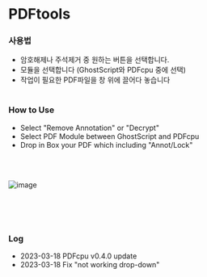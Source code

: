 # PDFtools

### 사용법
- 암호해제나 주석제거 중 원하는 버튼을 선택합니다.
- 모듈을 선택합니다 (GhostScript와 PDFcpu 중에 선택)
- 작업이 필요한 PDF파일을 창 위에 끌어다 놓습니다
 <br><br>
 ### How to Use
- Select "Remove Annotation" or "Decrypt"
- Select PDF Module between GhostScript and PDFcpu
- Drop in Box your PDF which including "Annot/Lock" 


<br><br>

![image](https://user-images.githubusercontent.com/75212211/226061260-49ae0536-6f46-4bc1-85e5-c9e5f14e60f5.png)


<br><br><br>

### Log
- 2023-03-18 PDFcpu v0.4.0 update
- 2023-03-18 Fix "not working drop-down"

